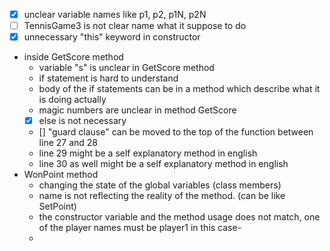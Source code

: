- [x] unclear variable names like p1, p2, p1N, p2N 
- [ ] TennisGame3 is not clear name what it suppose to do 
- [x] unnecessary "this" keyword in constructor
- inside GetScore method
  - variable "s" is unclear in GetScore method
  - if statement is hard to understand
  - body of the if statements can be in a method which describe what it is doing actually
  - magic numbers are unclear in method GetScore
  - [x] else is not necessary
  - [] "guard clause" can be moved to the top of the function between line 27 and 28
  - line 29 might be a self explanatory method in english
  - line 30 as well might be a self explanatory method in english
- WonPoint method
  - changing the state of the global variables (class members) 
  - name is not reflecting the reality of the method. (can be like SetPoint)
  - the constructor variable and the method usage does not match, one of the player names must be player1 in this case-
  - 